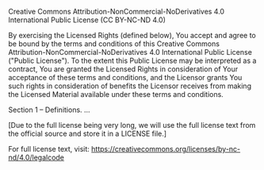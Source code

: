 
Creative Commons Attribution-NonCommercial-NoDerivatives 4.0 International Public License (CC BY-NC-ND 4.0)

By exercising the Licensed Rights (defined below), You accept and agree to be bound by the terms and conditions of this Creative Commons Attribution-NonCommercial-NoDerivatives 4.0 International Public License ("Public License"). To the extent this Public License may be interpreted as a contract, You are granted the Licensed Rights in consideration of Your acceptance of these terms and conditions, and the Licensor grants You such rights in consideration of benefits the Licensor receives from making the Licensed Material available under these terms and conditions.

Section 1 – Definitions.
...

[Due to the full license being very long, we will use the full license text from the official source and store it in a LICENSE file.]

For full license text, visit: https://creativecommons.org/licenses/by-nc-nd/4.0/legalcode
